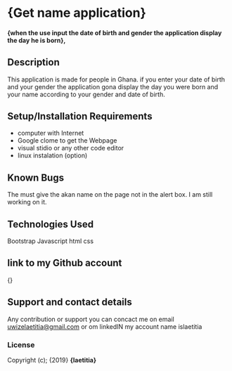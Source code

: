 # {Get name application}
#### {when the use input the date of birth and gender the application display the day he is born}, 

## Description
This application is made  for people in Ghana.
if you enter your date of birth and  your gender the application gona display the day you were born and your name according to your gender and date of birth.


## Setup/Installation Requirements
* computer with Internet
* Google clome to get the Webpage
* visual stidio or any other code editor
* linux instalation (option)


## Known Bugs
The must give the akan name on the page not in the alert box.
I am still working on it.

## Technologies Used
Bootstrap
Javascript
html
css 
## link to my Github account
{}
## Support and contact details
Any contribution or support you can concact me on email uwizelaetitia@gmail.com   or om linkedIN my account name islaetitia
### License
Copyright (c); {2019} **{laetitia}**
  
